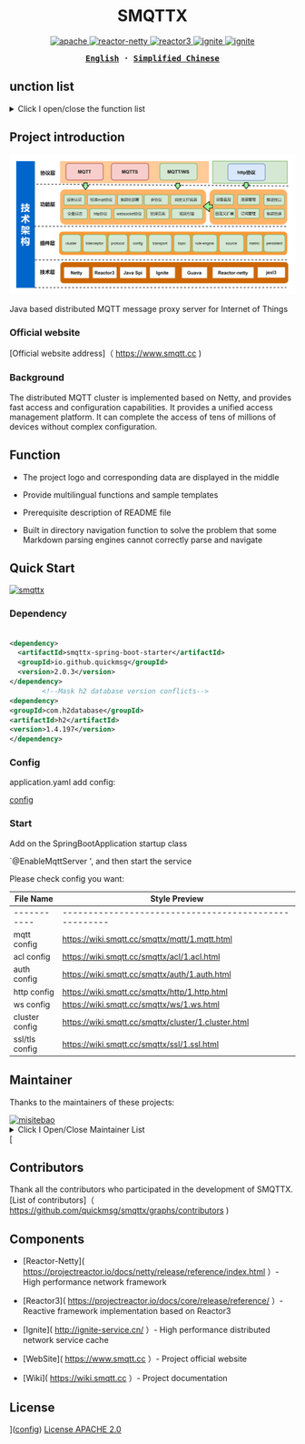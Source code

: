 <h1 align="center">SMQTTX</h1>



<p align="center">

<a href=" https://github.com/quickmsg/smqttx/blob/release/ignite/README.md">
<img alt="apache" src="https://img.shields.io/badge/license-Apache%202 -blue"/>
</a>

<a href=" https://projectreactor.io/docs/netty/release/reference/index.html">
<img alt="reactor-netty" src="https://img.shields.io/badge/reactor--netty-1.0.22-blue"/>
</a>

<a href=" https://projectreactor.io/docs/core/release/reference/">
<img alt="reactor3" src="https://img.shields.io/badge/reactor3--netty-3.4.22-yellow"/>
</a>

<a href="">
<img alt="ignite" src="https://img.shields.io/badge/ignite-2.14.0-yellowgreen"/>
</a>

<a href=" https://projectreactor.io/docs/netty/release/reference/index.html">
<img alt="ignite" src="https://img.shields.io/badge/mqtt-3.1.1-green"/>
</a>

</p>



<div align="center">

<strong>

<samp>

[English](README-EN.md) · [Simplified Chinese](README.md)


</samp>

</strong>

</div>



## unction list



<details>
<summary>Click I open/close the function list</summary>

- [Standard MQTT Protocol](#Internationalization)
- [Websocket Protocol](#ContentDirectory)
- [TLS/SSL Encryption](#ContentDirectory)
- [Service Level](#ProjectIntroduction)
  - [qos0 at most once](#OfficialAebsite)
  - [qos1 at least once](#OfficialAebsite)
  - [qos2 only once](#OfficialAebsite)
- [Topic Filtering](#GraphicDemo)
  - [# Multi level matching](#fficialwebsite)
  - [+first level matching](#officialwebsite)
- [Reserved Message](#Function)
- [HTTP Protocol](#Schema)
- [Interceptor](#QuickStart)
- [Metrics Health](#QuickStart)
- [Rule Engine](#Maintainer)
- [Rule Management](#OfficialWebsite)
- [Data source management](#officialWebsite)
- [Cluster](#Maintainer)
- [Distributed Cluster Routing](#Maintainer)
- [Distributed Node Dynamic Discovery](#Maintainer)
- [Distributed Job](#Maintainer)
- [Cluster Kick Off Strategy](#Maintainer)
- [SMQTTX Management Platform](#QuickStart)
- [SpringBoot Starter](#Contributor)
- [Apacche 2](#License)

</details>



## Project introduction

![smqttx](icon/smqttx.jpg)



Java based distributed MQTT message proxy server for Internet of Things



### Official website



[Official website address]（ https://www.smqtt.cc )



### Background

The distributed MQTT cluster is implemented based on Netty, and provides fast access and configuration capabilities. It provides a unified access management platform. It can complete the access of tens of millions of devices without complex configuration.

## Function



- The project logo and corresponding data are displayed in the middle

- Provide multilingual functions and sample templates

- Prerequisite description of README file

- Built in directory navigation function to solve the problem that some Markdown parsing engines cannot correctly parse and navigate



## Quick Start



[![smqttx]( https://img.shields.io/badge/smqtt-2.0.0-green )]( https://www.smqtt.cc )


### Dependency

```xml

<dependency>
  <artifactId>smqttx-spring-boot-starter</artifactId>
  <groupId>io.github.quickmsg</groupId>
  <version>2.0.3</version>
</dependency>
        <!--Mask h2 database version conflicts-->
<dependency>
<groupId>com.h2database</groupId>
<artifactId>h2</artifactId>
<version>1.4.197</version>
</dependency>
```
### Config
application.yaml add config:

[config](config/config.yaml)

### Start
Add on the SpringBootApplication startup class

`@EnableMqttServer ', and then start the service



Please check config you want:



| File Name      | Style Preview|
|----------------|----------------------------------------------------------------------------------------------------|
| -----------    |-----------------------------------------------------|
| mqtt config    | https://wiki.smqtt.cc/smqttx/mqtt/1.mqtt.html       |
| acl config     | https://wiki.smqtt.cc/smqttx/acl/1.acl.html         |
| auth config    | https://wiki.smqtt.cc/smqttx/auth/1.auth.html       |
| http config    | https://wiki.smqtt.cc/smqttx/http/1.http.html       |
| ws config      | https://wiki.smqtt.cc/smqttx/ws/1.ws.html           |
| cluster config | https://wiki.smqtt.cc/smqttx/cluster/1.cluster.html |
| ssl/tls config       | https://wiki.smqtt.cc/smqttx/ssl/1.ssl.html         |



## Maintainer



Thanks to the maintainers of these projects:

<a href=" https://github.com/1ssqq1lxr ">

<img src=" https://avatars.githubusercontent.com/u/19258331?v=4 " width="40" height="40" alt="misitebao" title="misitebao"/>

</a>



<details>

<summary>Click I Open/Close Maintainer List</summary>



- [MetaQ]( https://github.com/1ssqq1lxr ）- SMQTTX project maintainer.

</details>[



## Contributors



Thank all the contributors who participated in the development of SMQTTX. [List of contributors]（ https://github.com/quickmsg/smqttx/graphs/contributors )



## Components



- [Reactor-Netty]( https://projectreactor.io/docs/netty/release/reference/index.html ）- High performance network framework

- [Reactor3]( https://projectreactor.io/docs/core/release/reference/ ）- Reactive framework implementation based on Reactor3

- [Ignite]( http://ignite-service.cn/ ）- High performance distributed network service cache

- [WebSite]( https://www.smqtt.cc ）- Project official website

- [Wiki]( https://wiki.smqtt.cc ）- Project documentation



## License

]([config](config))
[License APACHE 2.0](LICENSE)